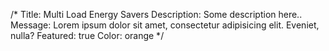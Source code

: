 /*
Title: Multi Load Energy Savers
Description: Some description here..
Message: Lorem ipsum dolor sit amet, consectetur adipisicing elit. Eveniet, nulla?
Featured: true
Color: orange
*/